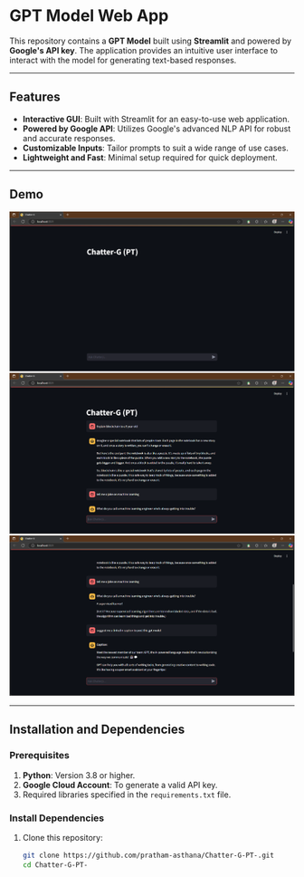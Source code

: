 # GPT Model Web App

This repository contains a **GPT Model** built using **Streamlit** and powered by **Google's API key**. The application provides an intuitive user interface to interact with the model for generating text-based responses.

---

## Features

- **Interactive GUI**: Built with Streamlit for an easy-to-use web application.
- **Powered by Google API**: Utilizes Google's advanced NLP API for robust and accurate responses.
- **Customizable Inputs**: Tailor prompts to suit a wide range of use cases.
- **Lightweight and Fast**: Minimal setup required for quick deployment.

---

## Demo

![App Screenshot](Ss1.png) 
![App Screenshot 2](Ss3.png)
![App_screenshot 3](Ss2.png)

---

## Installation and Dependencies

### Prerequisites

1. **Python**: Version 3.8 or higher.
2. **Google Cloud Account**: To generate a valid API key.
3. Required libraries specified in the `requirements.txt` file.

### Install Dependencies

1. Clone this repository:
   ```bash
   git clone https://github.com/pratham-asthana/Chatter-G-PT-.git
   cd Chatter-G-PT-
